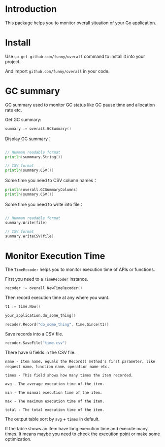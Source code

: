 Introduction
============

This package helps you to monitor overall situation of your Go application.

Install
=======

Use `go get github.com/funny/overall` command to install it into your project.

And import `github.com/funny/overall` in your code.

GC summary
==========

GC summary used to monitor GC status like GC pause time and allocation rate etc.

Get GC summary:

```go
summary := overall.GCSummary()
```

Display GC summary：

```go

// Humman readable format
println(summmary.String())

// CSV format
println(summary.CSV())
```

Some time you need to CSV column names：

```go
println(overall.GCSummaryColumns)
println(summary.CSV())
```

Some time you need to write into file：

```go

// Humman readable format
summary.Write(file)

// CSV format
summary.WriteCSV(file)
```

Monitor Execution Time
======================

The `TimeRecoder` helps you to monitor execution time of APIs or functions.

First you need to a `TimeRecoder` instance.

```go
recoder := overall.NewTimeRecoder()
```

Then record execution time at any where you want.


```go
t1 := time.Now()

your_application.do_some_thing()

recoder.Record("do_some_thing", time.Since(t1))
```

Save records into a CSV file.

```go
recoder.SaveFile("time.csv")
```

There have 6 fields in the CSV file.

```
name - Item name, equals the Record() method's first parameter, like request name、function name、operation name etc.

times - This field shows how many times the item recorded.

avg - The average execution time of the item.

min - The minmal execution time of the item.

max - The maximum execution time of the item.

total - The total execution time of the item.
```

The output table sort by `avg` + `times` in default.

If the table shows an item have long execution time and execute many times. It means maybe you need to check the execution point or make some optimization.
